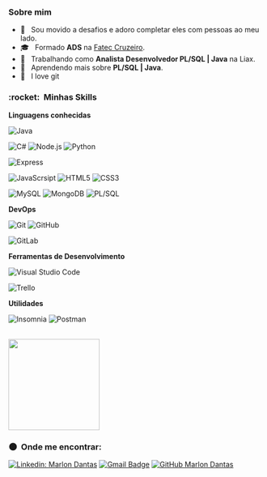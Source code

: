 <!-- ### Hi there 👋 -->

<!--
**marlondantas/marlondantas** is a ✨ _special_ ✨ repository because its `README.md` (this file) appears on your GitHub profile.

Here are some ideas to get you started:

- 🔭 I’m currently working on ...
- 🌱 I’m currently learning ...
- 👯 I’m looking to collaborate on ...
- 🤔 I’m looking for help with ...
- 💬 Ask me about ...
- 📫 How to reach me: ...
- 😄 Pronouns: ...
- ⚡ Fun fact: ...
-->
<h3>Sobre mim </h3>

- 🤔 &nbsp; Sou movido a desafios e adoro completar eles com pessoas ao meu lado.
- 🎓 &nbsp; Formado **ADS** na <a href="https://www.fateccruzeiro.edu.br/index">Fatec Cruzeiro</a>.
- 💼 &nbsp; Trabalhando como **Analista Desenvolvedor PL/SQL | Java** na Liax.
- 🌱 &nbsp; Aprendendo mais sobre **PL/SQL | Java**.
- 💙 &nbsp; I love git 

<h3> :rocket: &nbsp;Minhas Skills </h3>

**Linguagens conhecidas**


  ![Java](https://img.shields.io/badge/Java-ED8B00?style=for-the-badge&logo=java&logoColor=white)
  
  ![C#](https://img.shields.io/badge/C%23-239120?style=for-the-badge&logo=c-sharp&logoColor=white)
  ![Node.js](https://img.shields.io/badge/Node.js-43853D?style=for-the-badge&logo=node.js&logoColor=white)
  ![Python](https://img.shields.io/badge/Python-14354C?style=for-the-badge&logo=python&logoColor=white)

  ![Express](https://img.shields.io/badge/Express.js-404D59?style=for-the-badge)

  ![JavaScrsipt](https://img.shields.io/badge/JavaScript-F7DF1E?style=for-the-badge&logo=javascript&logoColor=white)
  ![HTML5](https://img.shields.io/badge/HTML5-E34F26?style=for-the-badge&logo=html5&logoColor=white)
  ![CSS3](https://img.shields.io/badge/CSS3-1572B6?style=for-the-badge&logo=css3&logoColor=white)
  <!-- ![Flutter](https://img.shields.io/badge/-Flutter-333333?style=flat&logo=Flutter) -->
  <!-- ![React](https://img.shields.io/badge/-React-333333?style=flat&logo=react) -->
  <!-- ![React Native](https://img.shields.io/badge/-React%20Native-333333?style=flat&logo=react) -->
  <!-- ![Jest](https://img.shields.io/badge/-Jest-333333?style=flat&logo=jest) -->
  ![MySQL](https://img.shields.io/badge/MySQL-00000F?style=for-the-badge&logo=mysql&logoColor=white)
  ![MongoDB](https://img.shields.io/badge/MongoDB-4EA94B?style=for-the-badge&logo=mongodb&logoColor=white)
  ![PL/SQL](https://img.shields.io/badge/PL/SQL-07405E?style=for-the-badge&logo=PLSQL&logoColor=white)



**DevOps**

  ![Git](https://img.shields.io/badge/-Git-00000F?style=for-the-badge&logo=git)
  ![GitHub](https://img.shields.io/badge/-GitHub-00000F?style=for-the-badge&logo=github)
  <!-- ![Bitbucket](https://img.shields.io/badge/-Bitbucket-333333?style=flat&logo=bitbucket) -->
  <!-- ![Docker](https://img.shields.io/badge/-Docker-333333?style=flat&logo=docker) -->
  <!-- ![Travis](https://img.shields.io/badge/-Travis-333333?style=flat&logo=travis) -->

  ![GitLab](https://img.shields.io/badge/GitLab-00000F?style=for-the-badge&logo=gitlab&logoColor=white)
  
**Ferramentas de Desenvolvimento**

  ![Visual Studio Code](https://img.shields.io/badge/-Visual%20Studio%20Code-00000F?style=for-the-badge&logo=visual-studio-code&logoColor=007ACC)
  <!-- ![Eclipse](https://img.shields.io/badge/-Eclipse-333333?style=flat&logo=eclipse-ide&logoColor=2C2255) -->
  ![Trello](https://img.shields.io/badge/-Trello-00000F?style=for-the-badge&logo=trello&logoColor=007ACC)
  <!-- ![Figma](https://img.shields.io/badge/-Figma-333333?style=flat&logo=figma&logoColor=007ACC) -->
  <!-- ![Adobe XD](https://img.shields.io/badge/-Adobe%20XD-333333?style=flat&logo=adobe-xd&logoColor=007ACC) -->

**Utilidades**

  ![Insomnia](https://img.shields.io/badge/-Insomnia-00000F?style=for-the-badge&logo=insomnia)
  ![Postman](https://img.shields.io/badge/-Postman-00000F?style=for-the-badge&logo=postman)

<br/>

<a href="https://github.com/marlondantas">
  <img height="180em" src="https://github-readme-stats.vercel.app/api?username=marlondantas&theme=write&show_icons=true" />
</a>

<br/>

<h3> 🌑 &nbsp;Onde me encontrar: </h3> 

[![Linkedin: Marlon Dantas](https://img.shields.io/badge/-Marlon%20Dantas-blue?style=flat-square&logo=Linkedin&logoColor=white&link=https://www.linkedin.com/in/marlon-dantas-8b03b474/)](https://www.linkedin.com/in/marlon-dantas-8b03b474/)
[![Gmail Badge](https://img.shields.io/badge/-marlondantas2010@gmail.com-006bed?style=flat-square&logo=Gmail&logoColor=white&link=mailto:marlondantas2010@gmail.com)](mailto:marlondantas2010@gmail.com)
[![GitHub Marlon Dantas]( https://img.shields.io/github/followers/marlondantas?label=follow&style=social)](https://github.com/marlondantas)
